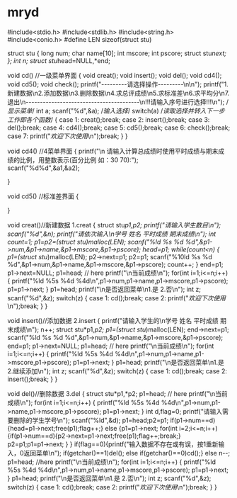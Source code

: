 # mryd
#include<stdio.h>
#include<stdlib.h>
#include<string.h>
#include<conio.h>
#define LEN sizeof(struct stu)

struct stu
{
	long num;
	char name[10];
	int mscore;
	int pscore;
	struct stu*next;
};
int n;
struct stu*head=NULL,*end;

void cd()                  //一级菜单界面 
{
    void creat();
    void insert();
    void del();
    void cd4();
    void cd5();
    void check();
	printf("---------请选择操作---------\n\n");
    printf("1.新建数据\n2.添加数据\n3.删除数据\n4.求总评成绩\n5.求标准差\n6.求平均分\n7.退出\n----------------------------------------\n!!!请输入序号进行选择!!!\n"); /*显示菜单*/
	int a;
	scanf("%d",&a); /*输入选择*/
	switch(a)   /*读取选择并转入下一步工作即各个函数*/
	{
	case 1:
		creat();break;
	case 2:
		insert();break;
	case 3:
		del();break;
	case 4:
		cd4();break;
	case 5:
		cd5();break;
	case 6:
	    check();break;
    case 7:
		printf("*欢迎下次使用*\n");break;
	}
}

void cd4()                  //4菜单界面 
{
	printf("\n 请输入计算总成绩时使用平时成绩与期末成绩的比例，用整数表示(百分比例 如：30 70):");    
	scanf("%d%d",&a1,&a2);
    
}

void cd5()                  //标准差界面 
{
    
}

void creat()//新建数据 1.creat 
{
	struct stu*p1,*p2;
	printf("请输入学生数目\n");
	scanf("%d",&n);
	printf("请依次输入\n学号  姓名  平时成绩 期末成绩\n"); 
	int count=1;
	p1=p2=(struct stu*)malloc(LEN);
	scanf("%ld %s %d %d",&p1->num,&p1->name,&p1->mscore,&p1->pscore);
	head=p1;
	while(count<n)
	{
		p1=(struct stu*)malloc(LEN);
		p2->next=p1;
		p2=p1;
		scanf("%10ld %s %d %d",&p1->num,&p1->name,&p1->mscore,&p1->pscore);
		count++;
	}
	end=p1;
	p1->next=NULL;
		p1=head;                                                 // here 
	printf("\n当前成绩\n");
	for(int i=1;i<=n;i++)
	{
		printf("%ld %5s %4d %4d\n",p1->num,p1->name,p1->mscore,p1->pscore);
		p1=p1->next;
	}
	p1=head;
	printf("\n是否返回菜单\n1.是      2.否\n"); 
	int z;
	scanf("%d",&z);
	switch(z)
	{
	case 1:
		cd();break;
	case 2:
		printf("*欢迎下次使用*\n");break;
	}
}

void insert()//添加数据 2.insert
{
	printf("请输入学生的\n学号   姓名  平时成绩 期末成绩\n");
	n++;
	struct stu*p1,*p2;
	p1=(struct stu*)malloc(LEN);
	end->next=p1;
	scanf("%ld %s %d %d",&p1->num,&p1->name,&p1->mscore,&p1->pscore);
	end=p1;
	p1->next=NULL;
	p1=head;                                                 // here 
	printf("\n当前成绩\n");
	for(int i=1;i<=n;i++)
	{
		printf("%ld %5s %4d %4d\n",p1->num,p1->name,p1->mscore,p1->pscore);
		p1=p1->next;
	}
	p1=head;
	printf("\n是否返回菜单\n1.是      2.继续添加\n");
	int z;
	scanf("%d",&z);
	switch(z)
	{
	case 1:
		cd();break;
	case 2:
	    insert();break;
	}
}

void del()//删除数据 3.del 
{
	 struct stu*p1,*p2;
	p1=head;                                                 // here 
	printf("\n当前成绩\n");
	for(int i=1;i<=n;i++)
	{
		printf("%ld %5s %4d %4d\n",p1->num,p1->name,p1->mscore,p1->pscore);
		p1=p1->next;
	}
	int d,flag=0;
	printf("请输入需要删除的学生学号\n");
	scanf("%ld",&d);
	p1=head;p2=p1;
	if(p1->num==d){head=p1->next;free(p1);flag++;}
	else {p1=p1->next;
	      for(int i=2;i<=n;i++)
          {if(p1->num==d){p2->next=p1->next;free(p1);flag++;break;}    
		   p2=p1;p1=p1->next;
          }
	}
	if(flag==0){printf("输入数据不存在或有误，按1重新输入，0返回菜单\n");
	if(getchar()==1)del();
	else if(getchar()==0)cd();}
	else n--;
	p1=head;                                                     //here 
	printf("\n当前成绩\n");
	for(int i=1;i<=n;i++)
	{
		printf("%ld %5s %4d %4d\n",p1->num,p1->name,p1->mscore,p1->pscore);
		p1=p1->next;
	}
	p1=head;
	printf("\n是否返回菜单\n1.是      2.否\n");
	int z;
	scanf("%d",&z);
	switch(z)
	{
	case 1:
		cd();break;
	case 2:
		printf("*欢迎下次使用*\n");break;
	}
}

